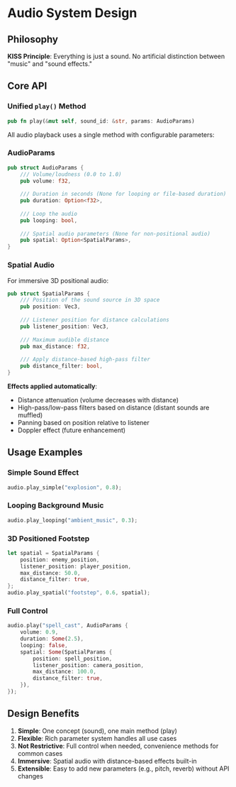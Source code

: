 # Audio System Design

## Philosophy

**KISS Principle**: Everything is just a sound. No artificial distinction between "music" and "sound effects."

## Core API

### Unified `play()` Method

```rust
pub fn play(&mut self, sound_id: &str, params: AudioParams)
```

All audio playback uses a single method with configurable parameters:

### AudioParams

```rust
pub struct AudioParams {
    /// Volume/loudness (0.0 to 1.0)
    pub volume: f32,
    
    /// Duration in seconds (None for looping or file-based duration)
    pub duration: Option<f32>,
    
    /// Loop the audio
    pub looping: bool,
    
    /// Spatial audio parameters (None for non-positional audio)
    pub spatial: Option<SpatialParams>,
}
```

### Spatial Audio

For immersive 3D positional audio:

```rust
pub struct SpatialParams {
    /// Position of the sound source in 3D space
    pub position: Vec3,
    
    /// Listener position for distance calculations
    pub listener_position: Vec3,
    
    /// Maximum audible distance
    pub max_distance: f32,
    
    /// Apply distance-based high-pass filter
    pub distance_filter: bool,
}
```

**Effects applied automatically**:
- Distance attenuation (volume decreases with distance)
- High-pass/low-pass filters based on distance (distant sounds are muffled)
- Panning based on position relative to listener
- Doppler effect (future enhancement)

## Usage Examples

### Simple Sound Effect

```rust
audio.play_simple("explosion", 0.8);
```

### Looping Background Music

```rust
audio.play_looping("ambient_music", 0.3);
```

### 3D Positioned Footstep

```rust
let spatial = SpatialParams {
    position: enemy_position,
    listener_position: player_position,
    max_distance: 50.0,
    distance_filter: true,
};
audio.play_spatial("footstep", 0.6, spatial);
```

### Full Control

```rust
audio.play("spell_cast", AudioParams {
    volume: 0.9,
    duration: Some(2.5),
    looping: false,
    spatial: Some(SpatialParams {
        position: spell_position,
        listener_position: camera_position,
        max_distance: 100.0,
        distance_filter: true,
    }),
});
```

## Design Benefits

1. **Simple**: One concept (sound), one main method (play)
2. **Flexible**: Rich parameter system handles all use cases
3. **Not Restrictive**: Full control when needed, convenience methods for common cases
4. **Immersive**: Spatial audio with distance-based effects built-in
5. **Extensible**: Easy to add new parameters (e.g., pitch, reverb) without API changes
